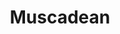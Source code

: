---
abv: 9.0%
alt:
availability: Keg
bitterness: 
description:
gravity: 
hops: 
img: muscadean.jpg
layout: beer
malt: 
modal-id: muscadean
title:  Muscadean
on-tap: nope
sourness: 
style: Imperial Red Ale
---
